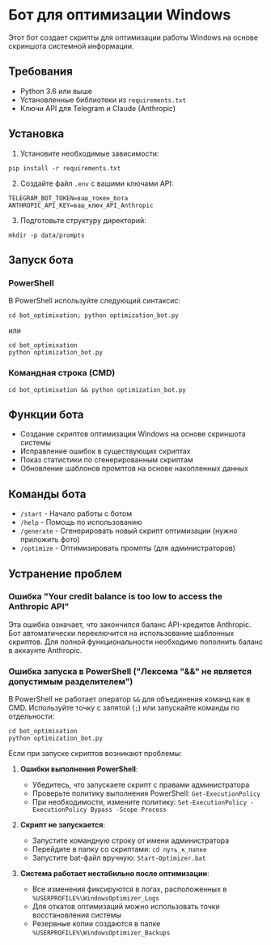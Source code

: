 # Бот для оптимизации Windows

Этот бот создает скрипты для оптимизации работы Windows на основе скриншота системной информации.

## Требования

- Python 3.6 или выше
- Установленные библиотеки из `requirements.txt`
- Ключи API для Telegram и Claude (Anthropic)

## Установка

1. Установите необходимые зависимости:
```
pip install -r requirements.txt
```

2. Создайте файл `.env` с вашими ключами API:
```
TELEGRAM_BOT_TOKEN=ваш_токен_бота
ANTHROPIC_API_KEY=ваш_ключ_API_Anthropic
```

3. Подготовьте структуру директорий:
```
mkdir -p data/prompts
```

## Запуск бота

### PowerShell
В PowerShell используйте следующий синтаксис:
```
cd bot_optimixation; python optimization_bot.py
```
или
```
cd bot_optimixation
python optimization_bot.py
```

### Командная строка (CMD)
```
cd bot_optimixation && python optimization_bot.py
```

## Функции бота

- Создание скриптов оптимизации Windows на основе скриншота системы
- Исправление ошибок в существующих скриптах
- Показ статистики по сгенерированным скриптам
- Обновление шаблонов промптов на основе накопленных данных

## Команды бота

- `/start` - Начало работы с ботом
- `/help` - Помощь по использованию
- `/generate` - Сгенерировать новый скрипт оптимизации (нужно приложить фото)
- `/optimize` - Оптимизировать промпты (для администраторов)

## Устранение проблем

### Ошибка "Your credit balance is too low to access the Anthropic API"
Эта ошибка означает, что закончился баланс API-кредитов Anthropic. Бот автоматически переключится на использование шаблонных скриптов. Для полной функциональности необходимо пополнить баланс в аккаунте Anthropic.

### Ошибка запуска в PowerShell ("Лексема "&&" не является допустимым разделителем")
В PowerShell не работает оператор `&&` для объединения команд как в CMD. Используйте точку с запятой (`;`) или запускайте команды по отдельности:
```
cd bot_optimixation
python optimization_bot.py
```

Если при запуске скриптов возникают проблемы:

1. **Ошибки выполнения PowerShell**:
   - Убедитесь, что запускаете скрипт с правами администратора
   - Проверьте политику выполнения PowerShell: `Get-ExecutionPolicy`
   - При необходимости, измените политику: `Set-ExecutionPolicy -ExecutionPolicy Bypass -Scope Process`

2. **Скрипт не запускается**:
   - Запустите командную строку от имени администратора
   - Перейдите в папку со скриптами: `cd путь_к_папке`
   - Запустите bat-файл вручную: `Start-Optimizer.bat`

3. **Система работает нестабильно после оптимизации**:
   - Все изменения фиксируются в логах, расположенных в `%USERPROFILE%\WindowsOptimizer_Logs`
   - Для откатов оптимизаций можно использовать точки восстановления системы
   - Резервные копии создаются в папке `%USERPROFILE%\WindowsOptimizer_Backups` 